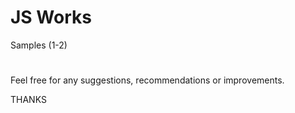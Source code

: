 # JS Works

Samples (1-2)

#

Feel free for any suggestions, recommendations or improvements.

THANKS
